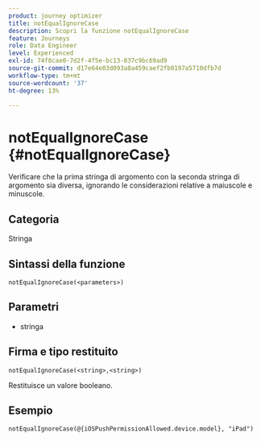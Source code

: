 ```yaml
---
product: journey optimizer
title: notEqualIgnoreCase
description: Scopri la funzione notEqualIgnoreCase
feature: Journeys
role: Data Engineer
level: Experienced
exl-id: 74f8cae0-7d2f-4f5e-bc13-837c9bc69ad9
source-git-commit: d17e64e03d093a8a459caef2fb0197a5710dfb7d
workflow-type: tm+mt
source-wordcount: '37'
ht-degree: 13%

---
```


# notEqualIgnoreCase {#notEqualIgnoreCase}

Verificare che la prima stringa di argomento con la seconda stringa di argomento sia diversa, ignorando le considerazioni relative a maiuscole e minuscole.

## Categoria

Stringa

## Sintassi della funzione

`notEqualIgnoreCase(<parameters>)`

## Parametri

* stringa

## Firma e tipo restituito

`notEqualIgnoreCase(<string>,<string>)`

Restituisce un valore booleano.

## Esempio

`notEqualIgnoreCase(@{iOSPushPermissionAllowed.device.model}, "iPad")`
